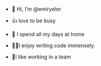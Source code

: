 - 👋 Hi, I’m @emiryeler
  
- 👍 love to be busy

- 👀 I spend all my days at home

- 🎉🎉I enjoy writing code immensely.

- 📝I like working in a team
